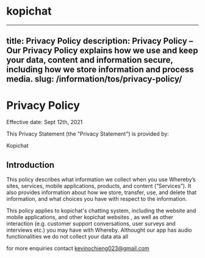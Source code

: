 # kopichat
---
title: Privacy Policy
description: Privacy Policy – Our Privacy Policy explains how we use and keep your data, content and information secure, including how we store information and process media.
slug: /information/tos/privacy-policy/
---
# Privacy Policy

Effective date: Sept 12th, 2021

This Privacy Statement (the "Privacy Statement") is provided by:

Kopichat

## Introduction

This policy describes what information we collect when you use
Whereby’s sites, services, mobile applications, products, and
content (“Services”). It also provides information about how we store,
transfer, use, and delete that information, and what choices you have
with respect to the information.

This policy applies to kopichat's chatting system,
including the website and mobile applications, and other kopichat
websites , as well as other interaction
(e.g. customer support conversations, user surveys and interviews
etc.) you may have with Whereby.
Althought our app has audio functionalities we do not collect your data ata all

for more enquiries contact
kevinochieng023@gmail.com


